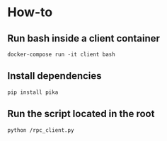 # How-to

## Run bash inside a client container
```text
docker-compose run -it client bash
```

## Install dependencies

```
pip install pika
```

## Run the script located in the root

```
python /rpc_client.py
```